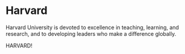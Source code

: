 # Harvard

Harvard University is devoted to excellence in teaching, learning, and research, and to developing leaders who make a difference globally.

HARVARD!
